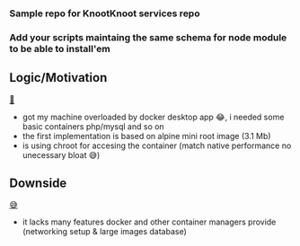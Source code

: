 ### Sample repo for KnootKnoot services repo 
### Add your scripts maintaing the same schema for node module to be able to install'em


## Logic/Motivation 
[😤](motivation.jpeg)
- got my machine overloaded by docker desktop app 😂, i needed some basic containers php/mysql and so on 
- the first implementation is based on alpine mini root image (3.1 Mb)
- is using chroot for accesing the container (match native performance no unecessary bloat 😅)

## Downside
[😅](downside.jpeg)
- it lacks many features docker and other container managers provide (networking setup & large images database)